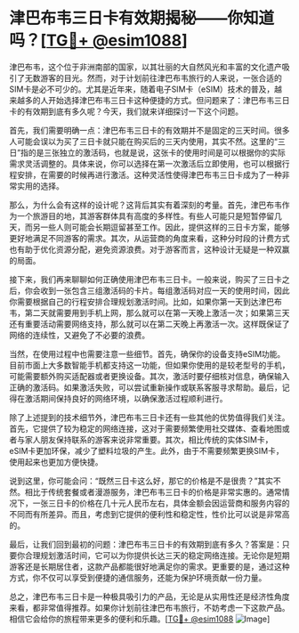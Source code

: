 # 津巴布韦三日卡有效期揭秘——你知道吗？[[TG💪+ @esim1088](https://t.me/s/esim1088)]

津巴布韦，这个位于非洲南部的国家，以其壮丽的大自然风光和丰富的文化遗产吸引了无数游客的目光。然而，对于计划前往津巴布韦旅行的人来说，一张合适的SIM卡是必不可少的。尤其是近年来，随着电子SIM卡（eSIM）技术的普及，越来越多的人开始选择津巴布韦三日卡这种便捷的方式。但问题来了：津巴布韦三日卡的有效期到底有多久呢？今天，我们就来详细探讨一下这个问题。

首先，我们需要明确一点：津巴布韦三日卡的有效期并不是固定的三天时间。很多人可能会误以为买了三日卡就只能在购买后的三天内使用，其实不然。这里的“三日”指的是三张独立的激活码，也就是说，这张卡的使用时间是可以根据你的实际需求灵活调整的。具体来说，你可以选择在第一次激活后立即使用，也可以根据行程安排，在需要的时候再进行激活。这种灵活性使得津巴布韦三日卡成为了一种非常实用的选择。

那么，为什么会有这样的设计呢？这背后其实有着深刻的考量。首先，津巴布韦作为一个旅游目的地，其游客群体具有高度的多样性。有些人可能只是短暂停留几天，而另一些人则可能会长期逗留甚至工作。因此，提供这样的三日卡方案，能够更好地满足不同游客的需求。其次，从运营商的角度来看，这种分时段的计费方式也有助于优化资源分配，避免资源浪费。对于游客而言，这种设计无疑是一种双赢的局面。

接下来，我们再来聊聊如何正确使用津巴布韦三日卡。一般来说，购买了三日卡之后，你会收到一张包含三组激活码的卡片。每组激活码对应一天的使用时间，因此你需要根据自己的行程安排合理规划激活时间。比如，如果你第一天到达津巴布韦，第二天就需要用到手机上网，那么就可以在第一天晚上激活一次；如果第三天还有重要活动需要网络支持，那么就可以在第二天晚上再激活一次。这样既保证了网络的连续性，又避免了不必要的浪费。

当然，在使用过程中也需要注意一些细节。首先，确保你的设备支持eSIM功能。目前市面上大多数智能手机都支持这一功能，但如果你使用的是较老型号的手机，可能需要额外购买适配器或者更换设备。其次，激活时要仔细核对信息，确保输入正确的激活码。如果激活失败，可以尝试重新操作或联系客服寻求帮助。最后，记得在激活期间保持良好的网络环境，以确保激活过程顺利进行。

除了上述提到的技术细节外，津巴布韦三日卡还有一些其他的优势值得我们关注。首先，它提供了较为稳定的网络连接，这对于需要频繁使用社交媒体、查看地图或者与家人朋友保持联系的游客来说非常重要。其次，相比传统的实体SIM卡，eSIM卡更加环保，减少了塑料垃圾的产生。此外，由于不需要频繁更换SIM卡，使用起来也更加方便快捷。

说到这里，你可能会问：“既然三日卡这么好，那它的价格是不是很贵？”其实不然。相比于传统套餐或者漫游服务，津巴布韦三日卡的价格是非常实惠的。通常情况下，一张三日卡的价格在几十元人民币左右，具体金额会因运营商和服务内容的不同而有所差异。而且，考虑到它提供的便利性和稳定性，性价比可以说是非常高的。

最后，让我们回到最初的问题：津巴布韦三日卡的有效期到底有多久？答案是：只要你合理规划激活时间，它可以为你提供长达三天的稳定网络连接。无论你是短期游客还是长期居住者，这款产品都能很好地满足你的需求。更重要的是，通过这种方式，你不仅可以享受到便捷的通信服务，还能为保护环境贡献一份力量。

总之，津巴布韦三日卡是一种极具吸引力的产品，无论是从实用性还是经济性角度来看，都非常值得推荐。如果你计划前往津巴布韦旅行，不妨考虑一下这款产品。相信它会给你的旅程带来更多的便利和乐趣。[[TG💪+ @esim1088](https://t.me/s/esim1088) ![Image](https://i.postimg.cc/4NQfJmqS/Snipaste-2025-05-13-00-14-12.png)]